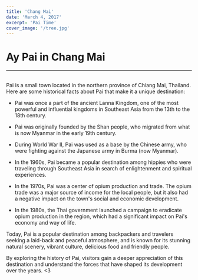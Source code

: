 ```yaml
---
title: 'Chang Mai'
date: 'March 4, 2017'
excerpt: 'Pai Time'
cover_image: '/tree.jpg'
---
```

# Ay Pai in Chang Mai 

---
<br/>
Pai is a small town located in the northern province of Chiang Mai, Thailand. Here are some historical facts about Pai that make it a unique destination:

- Pai was once a part of the ancient Lanna Kingdom, one of the most powerful and influential kingdoms in Southeast Asia from the 13th to the 18th century.

- Pai was originally founded by the Shan people, who migrated from what is now Myanmar in the early 19th century.

- During World War II, Pai was used as a base by the Chinese army, who were fighting against the Japanese army in Burma (now Myanmar).

- In the 1960s, Pai became a popular destination among hippies who were traveling through Southeast Asia in search of enlightenment and spiritual experiences.

- In the 1970s, Pai was a center of opium production and trade. The opium trade was a major source of income for the local people, but it also had a negative impact on the town's social and economic development.

- In the 1980s, the Thai government launched a campaign to eradicate opium production in the region, which had a significant impact on Pai's economy and way of life.

Today, Pai is a popular destination among backpackers and travelers seeking a laid-back and peaceful atmosphere, and is known for its stunning natural scenery, vibrant culture, delicious food and friendly people.

By exploring the history of Pai, visitors gain a deeper appreciation of this destination and understand the forces that have shaped its development over the years. <3